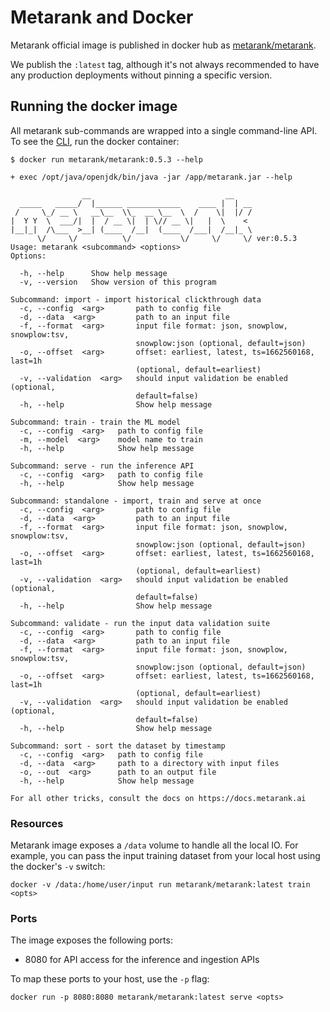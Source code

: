 # Metarank and Docker

Metarank official image is published in docker hub as [metarank/metarank](https://hub.docker.com/r/metarank/metarank/tags).

We publish the `:latest` tag, although it's not always recommended to have any production deployments without pinning a specific
version. 

## Running the docker image

All metarank sub-commands are wrapped into a single command-line API. To see the [CLI](/doc/cli.md), run the docker container:
```shell
$ docker run metarank/metarank:0.5.3 --help

+ exec /opt/java/openjdk/bin/java -jar /app/metarank.jar --help

                __                              __    
  _____   _____/  |______ ____________    ____ |  | __
 /     \_/ __ \   __\__  \\_  __ \__  \  /    \|  |/ /
|  Y Y  \  ___/|  |  / __ \|  | \// __ \|   |  \    < 
|__|_|  /\___  >__| (____  /__|  (____  /___|  /__|_ \
      \/     \/          \/           \/     \/     \/ ver:0.5.3
Usage: metarank <subcommand> <options>
Options:

  -h, --help      Show help message
  -v, --version   Show version of this program

Subcommand: import - import historical clickthrough data
  -c, --config  <arg>       path to config file
  -d, --data  <arg>         path to an input file
  -f, --format  <arg>       input file format: json, snowplow, snowplow:tsv,
                            snowplow:json (optional, default=json)
  -o, --offset  <arg>       offset: earliest, latest, ts=1662560168, last=1h
                            (optional, default=earliest)
  -v, --validation  <arg>   should input validation be enabled (optional,
                            default=false)
  -h, --help                Show help message

Subcommand: train - train the ML model
  -c, --config  <arg>   path to config file
  -m, --model  <arg>    model name to train
  -h, --help            Show help message

Subcommand: serve - run the inference API
  -c, --config  <arg>   path to config file
  -h, --help            Show help message

Subcommand: standalone - import, train and serve at once
  -c, --config  <arg>       path to config file
  -d, --data  <arg>         path to an input file
  -f, --format  <arg>       input file format: json, snowplow, snowplow:tsv,
                            snowplow:json (optional, default=json)
  -o, --offset  <arg>       offset: earliest, latest, ts=1662560168, last=1h
                            (optional, default=earliest)
  -v, --validation  <arg>   should input validation be enabled (optional,
                            default=false)
  -h, --help                Show help message

Subcommand: validate - run the input data validation suite
  -c, --config  <arg>       path to config file
  -d, --data  <arg>         path to an input file
  -f, --format  <arg>       input file format: json, snowplow, snowplow:tsv,
                            snowplow:json (optional, default=json)
  -o, --offset  <arg>       offset: earliest, latest, ts=1662560168, last=1h
                            (optional, default=earliest)
  -v, --validation  <arg>   should input validation be enabled (optional,
                            default=false)
  -h, --help                Show help message

Subcommand: sort - sort the dataset by timestamp
  -c, --config  <arg>   path to config file
  -d, --data  <arg>     path to a directory with input files
  -o, --out  <arg>      path to an output file
  -h, --help            Show help message

For all other tricks, consult the docs on https://docs.metarank.ai
```

### Resources

Metarank image exposes a `/data` volume to handle all the local IO. 
For example, you can pass the input training dataset from your local host using the docker's `-v` switch:
```shell
docker -v /data:/home/user/input run metarank/metarank:latest train <opts>
```

### Ports

The image exposes the following ports:
* 8080 for API access for the inference and ingestion APIs

To map these ports to your host, use the `-p` flag:
```shell
docker run -p 8080:8080 metarank/metarank:latest serve <opts>
```

